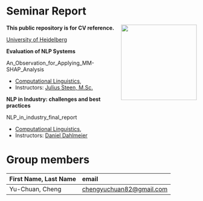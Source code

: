 # Seminar Report
 <img src="https://upload.wikimedia.org/wikipedia/commons/e/ea/Ruprecht-Karls-Universit%C3%A4t_Heidelberg_Logo.svg" align="right" width="200px"/>
 
**This public repository is for CV reference.**

[University of Heidelberg](https://www.uni-heidelberg.de/en)  


**Evaluation of NLP Systems**

An_Observation_for_Applying_MM-SHAP_Analysis
- [Computational Linguistics](https://www.cl.uni-heidelberg.de/courses/),  
- Instructors: [Julius Steen, M.Sc.](https://www.cl.uni-heidelberg.de/~steen/)

**NLP in Industry: challenges and best practices**

NLP_in_industry_final_report
- [Computational Linguistics](https://www.cl.uni-heidelberg.de/courses/),  
- Instructors: [Daniel Dahlmeier](https://www.cl.uni-heidelberg.de/~dahlmeier/)


# Group members
| First Name, Last Name| email |
|:-------|:-------|
| Yu-Chuan, Cheng | chengyuchuan82@gmail.com |
